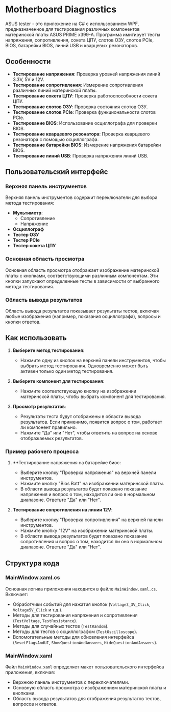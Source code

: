 # Motherboard Diagnostics

ASUS tester - это приложение на C# с использованием WPF, предназначенное для тестирования различных компонентов материнской платы ASUS PRIME x399-A. Программа имитирует тесты напряжения, сопротивления, сокета ЦПУ, слотов ОЗУ, слотов PCIe, BIOS, батарейки BIOS, линий USB и кварцевых резонаторов.

## Особенности

- **Тестирование напряжения**: Проверка уровней напряжения линий 3.3V, 5V и 12V.
- **Тестирование сопротивления**: Измерение сопротивления различных линий материнской платы.
- **Тестирование сокета ЦПУ**: Проверка работоспособности сокета ЦПУ.
- **Тестирование слотов ОЗУ**: Проверка состояния слотов ОЗУ.
- **Тестирование слотов PCIe**: Проверка функциональности слотов PCIe.
- **Тестирование BIOS**: Использование осциллографа для проверки BIOS.
- **Тестирование кварцевого резонатора**: Проверка кварцевого резонатора с помощью осциллографа.
- **Тестирование батарейки BIOS**: Измерение напряжения батарейки BIOS.
- **Тестирование линий USB**: Проверка напряжения линий USB.

## Пользовательский интерфейс

### Верхняя панель инструментов

Верхняя панель инструментов содержит переключатели для выбора метода тестирования:

- **Мультиметр**:
    - Сопротивление
    - Напряжение
- **Осциллограф**
- **Тестер ОЗУ**
- **Тестер PCIe**
- **Тестер сокета ЦПУ**

### Основная область просмотра

Основная область просмотра отображает изображение материнской платы с кнопками, соответствующими различным компонентам. Эти кнопки запускают определенные тесты в зависимости от выбранного метода тестирования.

### Область вывода результатов

Область вывода результатов показывает результаты тестов, включая любые изображения (например, показания осциллографа), вопросы и кнопки ответов.

## Как использовать

1. **Выберите метод тестирования**:
    - Нажмите одну из кнопок на верхней панели инструментов, чтобы выбрать метод тестирования. Одновременно может быть активен только один метод тестирования.

2. **Выберите компонент для тестирования**:
    - Нажмите соответствующую кнопку на изображении материнской платы, чтобы выбрать компонент для тестирования.

3. **Просмотр результатов**:
    - Результаты теста будут отображены в области вывода результатов. Если применимо, появится вопрос о том, работает ли компонент правильно.
    - Нажмите "Да" или "Нет", чтобы ответить на вопрос на основе отображаемых результатов.

### Пример рабочего процесса

1. **Тестирование напряжения на батарейке биос:
    - Выберите кнопку "Проверка напряжения" на верхней панели инструментов.
    - Нажмите кнопку "Bios Batt" на изображении материнской платы.
    - В области вывода результатов будет показано показание напряжения и вопрос о том, находится ли оно в нормальном диапазоне. Ответьте "Да" или "Нет".

2. **Тестирование сопротивления на линии 12V**:
    - Выберите кнопку "Проверка сопротивления" на верхней панели инструментов.
    - Нажмите кнопку "12V" на изображении материнской платы.
    - В области вывода результатов будет показано показание сопротивления и вопрос о том, находится ли оно в нормальном диапазоне. Ответьте "Да" или "Нет".

## Структура кода

### MainWindow.xaml.cs

Основная логика приложения находится в файле `MainWindow.xaml.cs`. Включает:

- Обработчики событий для нажатия кнопок (`Voltage3_3V_Click`, `Voltage5V_Click` и т.д.).
- Методы для тестирования напряжения и сопротивления (`TestVoltage`, `TestResistance`).
- Методы для случайных тестов (`TestRandom`).
- Методы для тестов с осциллографом (`TestOscilloscope`).
- Вспомогательные методы для обновления интерфейса (`ResetFlagsAndUI`, `ShowQuestionAndAnswers`, `HideQuestionAndAnswers`).

### MainWindow.xaml

Файл `MainWindow.xaml` определяет макет пользовательского интерфейса приложения, включая:

- Верхнюю панель инструментов с переключателями.
- Основную область просмотра с изображением материнской платы и кнопками.
- Область вывода результатов для отображения результатов тестов, вопросов и ответов.
